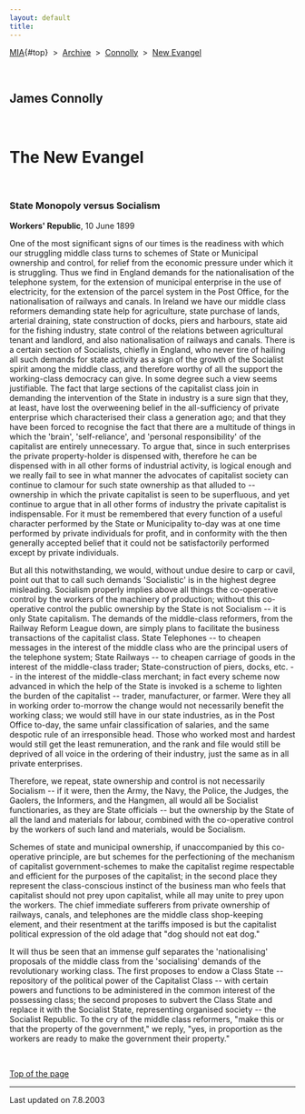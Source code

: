 ```yaml
---
layout: default
title: 
---
```

[MIA](../../../../index.htm){#top}  \> 
[Archive](../../../index.htm)  \>  [Connolly](../../index.htm)  \>  [New
Evangel](index.htm)

 

## James Connolly

 

# The New Evangel

 

### State Monopoly versus Socialism

**Workers' Republic**, 10 June 1899

One of the most significant signs of our times is the readiness with
which our struggling middle class turns to schemes of State or Municipal
ownership and control, for relief from the economic pressure under which
it is struggling. Thus we find in England demands for the
nationalisation of the telephone system, for the extension of municipal
enterprise in the use of electricity, for the extension of the parcel
system in the Post Office, for the nationalisation of railways and
canals. In Ireland we have our middle class reformers demanding state
help for agriculture, state purchase of lands, arterial draining, state
construction of docks, piers and harbours, state aid for the fishing
industry, state control of the relations between agricultural tenant and
landlord, and also nationalisation of railways and canals. There is a
certain section of Socialists, chiefly in England, who never tire of
hailing all such demands for state activity as a sign of the growth of
the Socialist spirit among the middle class, and therefore worthy of all
the support the working-class democracy can give. In some degree such a
view seems justifiable. The fact that large sections of the capitalist
class join in demanding the intervention of the State in industry is a
sure sign that they, at least, have lost the overweening belief in the
all-sufficiency of private enterprise which characterised their class a
generation ago; and that they have been forced to recognise the fact
that there are a multitude of things in which the 'brain',
'self-reliance', and 'personal responsibility' of the capitalist are
entirely unnecessary. To argue that, since in such enterprises the
private property-holder is dispensed with, therefore he can be dispensed
with in all other forms of industrial activity, is logical enough and we
really fail to see in what manner the advocates of capitalist society
can continue to clamour for such state ownership as that alluded to --
ownership in which the private capitalist is seen to be superfluous, and
yet continue to argue that in all other forms of industry the private
capitalist is indispensable. For it must be remembered that every
function of a useful character performed by the State or Municipality
to-day was at one time performed by private individuals for profit, and
in conformity with the then generally accepted belief that it could not
be satisfactorily performed except by private individuals.

But all this notwithstanding, we would, without undue desire to carp or
cavil, point out that to call such demands 'Socialistic' is in the
highest degree misleading. Socialism properly implies above all things
the co-operative control by the workers of the machinery of production;
without this co-operative control the public ownership by the State is
not Socialism -- it is only State capitalism. The demands of the
middle-class reformers, from the Railway Reform League down, are simply
plans to facilitate the business transactions of the capitalist class.
State Telephones -- to cheapen messages in the interest of the middle
class who are the principal users of the telephone system; State
Railways -- to cheapen carriage of goods in the interest of the
middle-class trader; State-construction of piers, docks, etc. -- in the
interest of the middle-class merchant; in fact every scheme now advanced
in which the help of the State is invoked is a scheme to lighten the
burden of the capitalist -- trader, manufacturer, or farmer. Were they
all in working order to-morrow the change would not necessarily benefit
the working class; we would still have in our state industries, as in
the Post Office to-day, the same unfair classification of salaries, and
the same despotic rule of an irresponsible head. Those who worked most
and hardest would still get the least remuneration, and the rank and
file would still be deprived of all voice in the ordering of their
industry, just the same as in all private enterprises.

Therefore, we repeat, state ownership and control is not necessarily
Socialism -- if it were, then the Army, the Navy, the Police, the
Judges, the Gaolers, the Informers, and the Hangmen, all would all be
Socialist functionaries, as they are State officials -- but the
ownership by the State of all the land and materials for labour,
combined with the co-operative control by the workers of such land and
materials, would be Socialism.

Schemes of state and municipal ownership, if unaccompanied by this
co-operative principle, are but schemes for the perfectioning of the
mechanism of capitalist government-schemes to make the capitalist regime
respectable and efficient for the purposes of the capitalist; in the
second place they represent the class-conscious instinct of the business
man who feels that capitalist should not prey upon capitalist, while all
may unite to prey upon the workers. The chief immediate sufferers from
private ownership of railways, canals, and telephones are the middle
class shop-keeping element, and their resentment at the tariffs imposed
is but the capitalist political expression of the old adage that "dog
should not eat dog."

It will thus be seen that an immense gulf separates the 'nationalising'
proposals of the middle class from the 'socialising' demands of the
revolutionary working class. The first proposes to endow a Class State
-- repository of the political power of the Capitalist Class -- with
certain powers and functions to be administered in the common interest
of the possessing class; the second proposes to subvert the Class State
and replace it with the Socialist State, representing organised society
-- the Socialist Republic. To the cry of the middle class reformers,
"make this or that the property of the government," we reply, "yes, in
proportion as the workers are ready to make the government their
property."

 

[Top of the page](#top)

------------------------------------------------------------------------

Last updated on 7.8.2003

